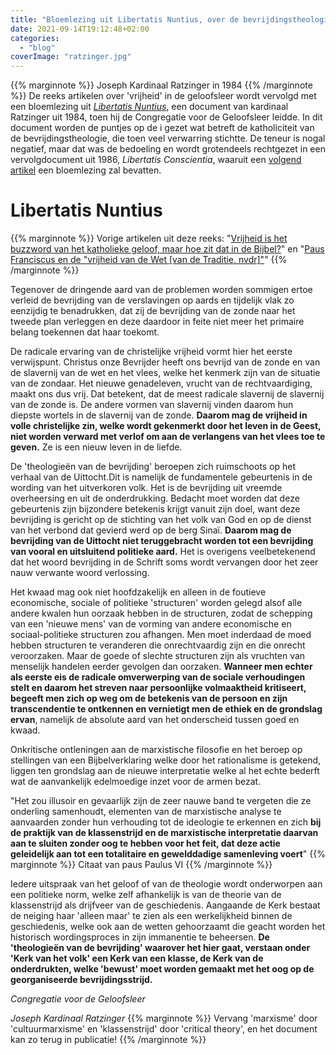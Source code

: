 ```yaml
---
title: "Bloemlezing uit Libertatis Nuntius, over de bevrijdingstheologie, Ratzinger, Congregatie vd Geloofsleer, 1984"
date: 2021-09-14T19:12:48+02:00
categories: 
  - "blog"
coverImage: "ratzinger.jpg"
---
```


{{% marginnote %}}
Joseph Kardinaal Ratzinger in 1984
{{% /marginnote %}}
De reeks artikelen over 'vrijheid' in de geloofsleer wordt vervolgd met een bloemlezing uit _[Libertatis Nuntius](https://rkdocumenten.nl/rkdocs/index.php?mi=600&doc=1092&id=0)_, een document van kardinaal Ratzinger uit 1984, toen hij de Congregatie voor de Geloofsleer leidde. In dit document worden de puntjes op de i gezet wat betreft de katholiciteit van de bevrijdingstheologie, die toen veel verwarring stichtte. De teneur is nogal negatief, maar dat was de bedoeling en wordt grotendeels rechtgezet in een vervolgdocument uit 1986, _Libertatis Conscientia_, waaruit een [volgend artikel](/blog/bloemlezing-uit-libertatis-conscientia-ratzinger-congregatie-vd-geloofsleer-1986/) een bloemlezing zal bevatten.

# Libertatis Nuntius
{{% marginnote %}}
Vorige artikelen uit deze reeks: "[Vrijheid is het buzzword van het katholieke geloof, maar hoe zit dat in de Bijbel?](/blog/vrijheid-het-buzzword-van-het-katholieke-geloof-maar-hoe-zit-dat-in-de-bijbel/)" en "[Paus Franciscus en de "vrijheid van de Wet [van de Traditie, nvdr]"](/blog/paus-franciscus-en-de-vrijheid-van-de-wet-van-de-traditie-nvdr/)"
{{% /marginnote %}}

Tegenover de dringende aard van de problemen worden sommigen ertoe verleid de bevrijding van de verslavingen op aards en tijdelijk vlak zo eenzijdig te benadrukken, dat zij de bevrijding van de zonde naar het tweede plan verleggen en deze daardoor in feite niet meer het primaire belang toekennen dat haar toekomt.

De radicale ervaring van de christelijke vrijheid vormt hier het eerste verwijspunt. Christus onze Bevrijder heeft ons bevrijd van de zonde en van de slavernij van de wet en het vlees, welke het kenmerk zijn van de situatie van de zondaar. Het nieuwe genadeleven, vrucht van de rechtvaardiging, maakt ons dus vrij. Dat betekent, dat de meest radicale slavernij de slavernij van de zonde is. De andere vormen van slavernij vinden daarom hun diepste wortels in de slavernij van de zonde. **Daarom mag de vrijheid in volle christelijke zin, welke wordt gekenmerkt door het leven in de Geest, niet worden verward met verlof om aan de verlangens van het vlees toe te geven.** Ze is een nieuw leven in de liefde.

De 'theologieën van de bevrijding' beroepen zich ruimschoots op het verhaal van de Uittocht.Dit is namelijk de fundamentele gebeurtenis in de wording van het uitverkoren volk. Het is de bevrijding uit vreemde overheersing en uit de onderdrukking. Bedacht moet worden dat deze gebeurtenis zijn bijzondere betekenis krijgt vanuit zijn doel, want deze bevrijding is gericht op de stichting van het volk van God en op de dienst van het verbond dat gevierd werd op de berg Sinaï. **Daarom mag de bevrijding van de Uittocht niet teruggebracht worden tot een bevrijding van vooral en uitsluitend politieke aard.** Het is overigens veelbetekenend dat het woord bevrijding in de Schrift soms wordt vervangen door het zeer nauw verwante woord verlossing.

Het kwaad mag ook niet hoofdzakelijk en alleen in de foutieve economische, sociale of politieke 'structuren' worden gelegd alsof alle andere kwalen hun oorzaak hebben in de structuren, zodat de schepping van een 'nieuwe mens' van de vorming van andere economische en sociaal-politieke structuren zou afhangen. Men moet inderdaad de moed hebben structuren te veranderen die onrechtvaardig zijn en die onrecht veroorzaken. Maar de goede of slechte structuren zijn als vruchten van menselijk handelen eerder gevolgen dan oorzaken. **Wanneer men echter als eerste eis de radicale omverwerping van de sociale verhoudingen stelt en daarom het streven naar persoonlijke volmaaktheid kritiseert, begeeft men zich op weg om de betekenis van de persoon en zijn transcendentie te ontkennen en vernietigt men de ethiek en de grondslag ervan**, namelijk de absolute aard van het onderscheid tussen goed en kwaad.

Onkritische ontleningen aan de marxistische filosofie en het beroep op stellingen van een Bijbelverklaring welke door het rationalisme is getekend, liggen ten grondslag aan de nieuwe interpretatie welke al het echte bederft wat de aanvankelijk edelmoedige inzet voor de armen bezat. 

"Het zou illusoir en gevaarlijk zijn de zeer nauwe band te vergeten die ze onderling samenhoudt, elementen van de marxistische analyse te aanvaarden zonder hun verhouding tot de ideologie te erkennen en zich **bij de praktijk van de klassenstrijd en de marxistische interpretatie daarvan aan te sluiten zonder oog te hebben voor het feit, dat deze actie geleidelijk aan tot een totalitaire en gewelddadige samenleving voert**"
{{% marginnote %}}
Citaat van paus Paulus VI
{{% /marginnote %}}

Iedere uitspraak van het geloof of van de theologie wordt onderworpen aan een politieke norm, welke zelf afhankelijk is van de theorie van de klassenstrijd als drijfveer van de geschiedenis. Aangaande de Kerk bestaat de neiging haar 'alleen maar' te zien als een werkelijkheid binnen de geschiedenis, welke ook aan de wetten gehoorzaamt die geacht worden het historisch wordingsproces in zijn immanentie te beheersen. **De 'theologieën van de bevrijding' waarover het hier gaat, verstaan onder 'Kerk van het volk' een Kerk van een klasse, de Kerk van de onderdrukten, welke 'bewust' moet worden gemaakt met het oog op de georganiseerde bevrijdingsstrijd.**

*Congregatie voor de Geloofsleer*

*Joseph Kardinaal Ratzinger*
{{% marginnote %}}
Vervang 'marxisme' door 'cultuurmarxisme' en 'klassenstrijd' door 'critical theory', en het document kan zo terug in publicatie!
{{% /marginnote %}}
